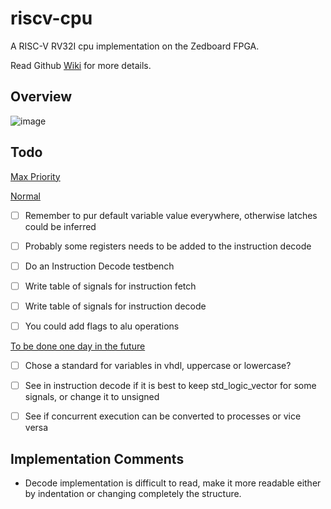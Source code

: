 # riscv-cpu
A RISC-V RV32I cpu implementation on the Zedboard FPGA.

Read Github [Wiki](https://github.com/Tech-Matt/riscv-cpu/wiki) for more details.

## Overview
![image](https://github.com/user-attachments/assets/d14bb4e3-7c2d-4a18-9439-53f07ec98cef)


## Todo

<ins> Max Priority </ins>

<ins> Normal </ins>
- [ ] Remember to pur default variable value everywhere, otherwise latches could be inferred
- [ ] Probably some registers needs to be added to the instruction decode
- [ ] Do an Instruction Decode testbench
- [ ] Write table of signals for instruction fetch
- [ ] Write table of signals for instruction decode
- [ ] You could add flags to alu operations


<ins> To be done one day in the future </ins>
- [ ] Chose a standard for variables in vhdl, uppercase or lowercase?
- [ ] See in instruction decode if it is best to keep std_logic_vector for some signals, or change it to unsigned
- [ ] See if concurrent execution can be converted to processes or vice versa



## Implementation Comments
- Decode implementation is difficult to read, make it more readable either by indentation or changing completely the structure.

